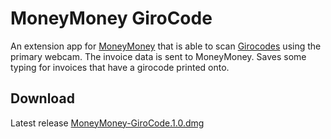 # MoneyMoney GiroCode

An extension app for [MoneyMoney](https://moneymoney-app.com/app) that is able to scan [Girocodes](https://www.girocode.de) 
using the primary webcam. The invoice data is sent to MoneyMoney. 
Saves some typing for invoices that have a girocode printed onto.

## Download
 
Latest release [MoneyMoney-GiroCode.1.0.dmg](https://github.com/MichaelSp/MoneyMoney-GiroCode/releases/download/v1.0/MoneyMoney-GiroCode.1.0.dmg)
